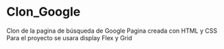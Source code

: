 # Clon_Google
Clon de la pagina de búsqueda de Google
Pagina creada con HTML y CSS
Para el proyecto se usara display Flex y Grid
